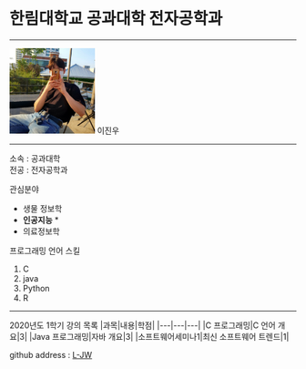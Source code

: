 # 한림대학교 공과대학 전자공학과
---
<img src = 프로필.jpg height = 150 width = 150>
이진우

---

소속 : 공과대학   
전공 : 전자공학과   

관심분야   
* 생물 정보학
* **인공지능** *
* 의료정보학

프로그래밍 언어 스킬
1. C
2. java
3. Python
4. R

----------------

2020년도 1학기 강의 목록
|과목|내용|학점|
|---|---|---|
|C 프로그래밍|C 언어 개요|3|
|Java 프로그래밍|자바 개요|3|
|소프트웨어세미나1|최신 소프트웨어 트렌드|1|


github address : [L-JW][github]

[github]:http://github.com/L-JW
